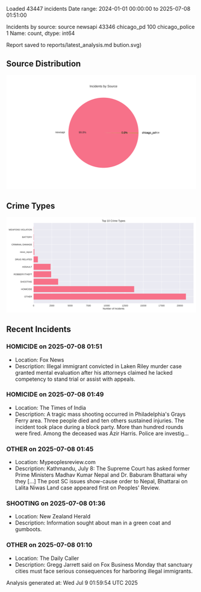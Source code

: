 
Loaded 43447 incidents
Date range: 2024-01-01 00:00:00 to 2025-07-08 01:51:00

Incidents by source:
source
newsapi           43346
chicago_pd          100
chicago_police        1
Name: count, dtype: int64

Report saved to reports/latest_analysis.md
bution.svg)

## Source Distribution
![Source Distribution](images/source_distribution.svg)

## Crime Types
![Crime Types](images/crime_types.svg)

## Recent Incidents

### HOMICIDE on 2025-07-08 01:51
- Location: Fox News
- Description: Illegal immigrant convicted in Laken Riley murder case granted mental evaluation after his attorneys claimed he lacked competency to stand trial or assist with appeals.


### HOMICIDE on 2025-07-08 01:49
- Location: The Times of India
- Description: A tragic mass shooting occurred in Philadelphia's Grays Ferry area. Three people died and ten others sustained injuries. The incident took place during a block party. More than hundred rounds were fired. Among the deceased was Azir Harris. Police are investig…


### OTHER on 2025-07-08 01:45
- Location: Mypeoplesreview.com
- Description: Kathmandu, July 8: The Supreme Court has asked former Prime Ministers Madhav Kumar Nepal and Dr. Baburam Bhattarai why they […]
The post SC issues show-cause order to Nepal, Bhattarai on Lalita Niwas Land case appeared first on Peoples' Review.


### SHOOTING on 2025-07-08 01:36
- Location: New Zealand Herald
- Description: Information sought about man in a green coat and gumboots.


### OTHER on 2025-07-08 01:10
- Location: The Daily Caller
- Description: Gregg Jarrett said on Fox Business Monday that sanctuary cities must face serious consequences for harboring illegal immigrants.

Analysis generated at: Wed Jul  9 01:59:54 UTC 2025
